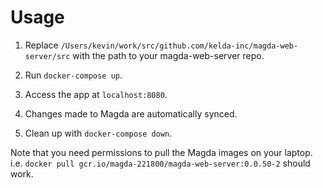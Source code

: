 # Usage

1. Replace `/Users/kevin/work/src/github.com/kelda-inc/magda-web-server/src`
   with the path to your magda-web-server repo.

2. Run `docker-compose up`.

3. Access the app at `localhost:8080`.

4. Changes made to Magda are automatically synced.

5. Clean up with `docker-compose down`.

Note that you need permissions to pull the Magda images on your laptop. i.e.
`docker pull gcr.io/magda-221800/magda-web-server:0.0.50-2` should work.

